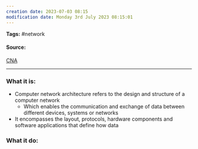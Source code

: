 ```yaml
---
creation date: 2023-07-03 08:15
modification date: Monday 3rd July 2023 08:15:01
---
```


**Tags:** #network 

#### Source:
[CNA](https://aws.amazon.com/what-is/computer-networking/)

--------------------------------------

### What it is:

* Computer network architecture refers to the design and structure of a computer network
	* Which enables the communication and exchange of data between different devices, systems or networks
* It encompasses the layout, protocols, hardware components and software applications that define how data
### What it do:


